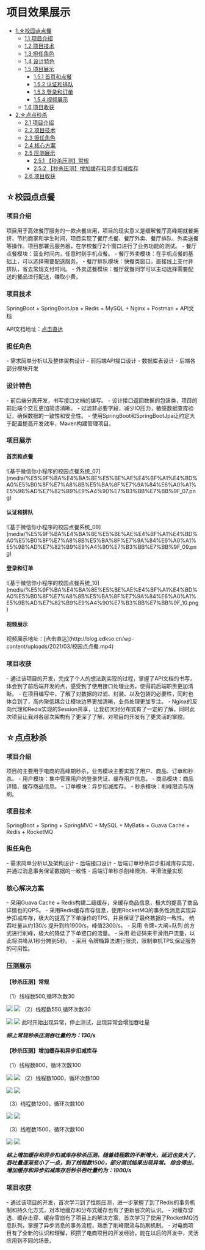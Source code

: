 # 项目效果展示
* [1.☆校园点点餐](#1)
    * [1.1 项目介绍](#1.1)
    * [1.2 项目技术](#1.2)
    * [1.3 担任角色](#1.3)
    * [1.4 设计特色](#1.4)
    * [1.5 项目展示](#1.5)
        * [1.5.1 首页和点餐](#1.5.1)
        * [1.5.2 认证和排队](#1.5.2)
        * [1.5.3 登录和订单](#1.5.3)
        * [1.5.4 视频展示](#1.5.4)
    * [1.6 项目收获](#1.6)
* [2.☆点点秒杀](#2)
    * [2.1 项目介绍](#2.1)
    * [2.2 项目技术](#2.2)
    * [2.3 担任角色](#2.3)
    * [2.4 核心方案](#2.4)
    * [2.5 压测展示](#2.5)
        * [2.5.1 【秒杀压测】常规](#2.5.1)
        * [2.5.2 【秒杀压测】增加缓存和异步扣减库存](#2.5.2)
    * [2.6 项目收获](#2.6) 

<h2 id="1">☆校园点点餐</h2>
<h3 id="1.1">项目介绍</h3>
项目用于高效餐厅服务的一款点餐应用，项目的现实意义是缓解餐厅高峰期就餐拥挤，节约商家和学生时间，项目实现了餐厅点餐、餐厅外卖、餐厅排队、外卖送餐等操作。项目部署云服务器，在学校餐厅2个窗口进行了业务功能的测试。- 餐厅点餐模块：营业时间内，任意时刻手机点餐。- 餐厅外卖模块：在手机点餐的基础上，可以选择需要配送服务。- 餐厅排队模块：快餐类窗口，直接线上支付并排队，省去常规支付时间。- 外卖送餐模块：餐厅就餐同学可以主动选择需要配送的餐品进行配送，赚取小费。

<h3 id="1.2">项目技术</h3>
SpringBoot + SpringBootJpa + Redis + MySQL + Nginx + Postman + API文档

API文档地址：[点击直达](https://www.showdoc.com.cn/diandiancan)

<h3 id="1.3">担任角色</h3>
- 需求简单分析以及整体架构设计
- 前后端API接口设计
- 数据库表设计
- 后端各部分模块开发

<h3 id="1.4">设计特色</h3>
- 前后端分离开发，书写接口文档的编写。- 设计接口返回数据的包装类，项目的前后端个交互更加简洁清晰。- 过滤非必要字段，减少IO压力，敏感数据查库验证，确保数据的一致性和安全性。- 使用SpringBoot和SpringBootJpa让约定大于配置提高开发效率，Maven构建管理项目。
<h3 id="1.5">项目展示</h3>
<h4 id="1.5.1">首页和点餐</h4>
![基于微信你小程序的校园点餐系统_07](media/%E5%9F%BA%E4%BA%8E%E5%BE%AE%E4%BF%A1%E4%BD%A0%E5%B0%8F%E7%A8%8B%E5%BA%8F%E7%9A%84%E6%A0%A1%E5%9B%AD%E7%82%B9%E9%A4%90%E7%B3%BB%E7%BB%9F_07.png)

<h4 id="1.5.2">认证和排队</h4>
![基于微信你小程序的校园点餐系统_09](media/%E5%9F%BA%E4%BA%8E%E5%BE%AE%E4%BF%A1%E4%BD%A0%E5%B0%8F%E7%A8%8B%E5%BA%8F%E7%9A%84%E6%A0%A1%E5%9B%AD%E7%82%B9%E9%A4%90%E7%B3%BB%E7%BB%9F_09.png)

<h4 id="1.5.3">登录和订单</h4>
![基于微信你小程序的校园点餐系统_10](media/%E5%9F%BA%E4%BA%8E%E5%BE%AE%E4%BF%A1%E4%BD%A0%E5%B0%8F%E7%A8%8B%E5%BA%8F%E7%9A%84%E6%A0%A1%E5%9B%AD%E7%82%B9%E9%A4%90%E7%B3%BB%E7%BB%9F_10.png)

<h4 id="1.5.4">视频展示</h4>
视频展示地址：[点击直达](http://blog.edkso.cn/wp-content/uploads/2021/03/校园点点餐.mp4)

<h3 id="1.6">项目收获</h3>
- 通过该项目的开发，完成了个人的想法到实现的过程，掌握了API文档的书写，体会到了前后端开发的点，感受到了使用接口处理业务，使得前后端职责更加清晰。- 在项目编写中，了解了对数据的过滤、封装、以及包装的必要性，同时也体会到了，高内聚低耦合让模块边界更加清晰，业务处理更加专注。- Nginx的反向代理和Redis实现的Session共享，让我初次对分布式有了一定的了解，同时此次项目让我对各层次架构有了更深了了解，对项目的开发有了更灵活的掌控。


<h2 id="2">☆点点秒杀</h2>
<h3 id="2.1">项目介绍</h3>
项目的主要用于电商的高峰期秒杀，业务模块主要实现了用户、商品、订单和秒杀。
- 用户模块：集中管理用户的登录凭证、缓存用户信息。
- 商品模块：商品详情、缓存商品信息。
- 订单模块：异步扣减库存。
- 秒杀模块：削峰限流与防刷。

<h3 id="2.2">项目技术</h3>
SpringBoot + Spring + SpringMVC + MySQL + MyBatis + Guava Cache + Redis + RocketMQ

<h3 id="2.3">担任角色</h3>
- 需求简单分析以及架构设计
- 后端接口设计
- 后端订单秒杀异步扣减库存实现，并通过消息事务保证数据的一致性
- 后端订单秒杀削峰限流、平滑流量实现

<h3 id="2.4">核心解决方案</h3>
- 采用Guava Cache + Redis构建二级缓存，来缓存商品信息，极大的提高了商品详情也的QPS。
- 采用Redis缓存库存信息，使用RocketMQ的事务性消息实现异步扣减库存，极大的提高了下单操作的TPS，并且保证了最终数据的一致性。 统吞吐量从约130/s 提升到约1900/s，峰值2300/s。
- 采用 令牌+大闸+队列 的方式进行削峰，极大的降低了下单接口的流量。
- 采用 验证码来平滑用户流量，以此将洪峰从1秒分摊到5秒。
- 采用 令牌桶算法进行限流，限制单机TPS,保证服务的可用性。

<h3 id="2.5">压测展示</h3>
<h4 id="2.5.1">【秒杀压测】常规</h4>
（1）线程数500,循环次数30

![](media/16168465004751.jpg)
![](media/16168465585298.jpg)
（2）线程数550,循环次数30

![](media/16168465986406.jpg)
![](media/16168470527289.jpg)
此时开始出现异常，停止测试，出现异常会增加吞吐量

**_综上常规秒杀压测吞吐量约为：130/s_**

<h4 id="2.5.2">【秒杀压测】增加缓存和异步扣减库存</h4>
（1）线程数800，循环次数100

![](media/16168472496121.jpg)
![](media/16168473090741.jpg)
（2）线程数1000，循环次数100

![](media/16168474200553.jpg)
![](media/16168474635982.jpg)

（3）线程数1200，循环次数100

![](media/16168474908213.jpg)
![](media/16168475477238.jpg)

（3）线程数1500，循环次数100

![](media/16168475686354.jpg)
![](media/16168475826189.jpg)

**_综上增加缓存和异步扣减库存秒杀压测，随着线程数的不断增大，延迟也变大了，吞吐量逐渐变小了一点，到了线程数1500，部分测试结果出现异常。
综合得出，增加缓存和异步扣减库存后秒杀吞吐量约为：1900/s_**
<h3 id="2.6">项目收获</h3>
- 通过该项目的开发，首次学习到了性能压测，进一步掌握了到了Redis的事务机制和持久化方式，对本地缓存和分布式缓存也有了更新层次的认识。- 对缓存穿透、缓存击穿、缓存雪崩有了项目上的解决方案，首次学习了使用了RocketMQ消息队列，掌握了异步消息的事务流程，熟悉了削峰限流与防刷机制。- 对电商项目有了全新的认识和理解，积攒了电商项目的开发经验，能在以后的开发中，灵活应用到不同的场景。